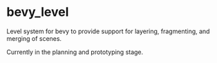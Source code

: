 # bevy_level
Level system for bevy to provide support for layering, fragmenting, and merging of scenes.

Currently in the planning and prototyping stage.